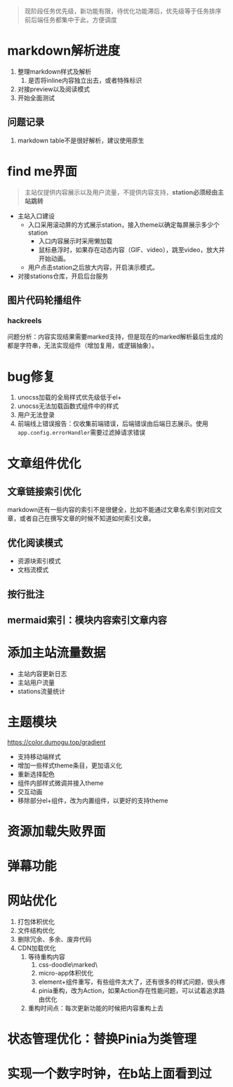 > 现阶段任务优先级，新功能有限，待优化功能滞后，优先级等于任务排序
> 前后端任务都集中于此，方便调度

# markdown解析进度

1. 整理markdown样式及解析
   1. 是否将inline内容独立出去，或者特殊标识
2. 对接preview以及阅读模式
3. 开始全面测试

## 问题记录
1. markdown table不是很好解析，建议使用原生

# find me界面
> 主站仅提供内容展示以及用户流量，不提供内容支持，**station必须经由主站跳转**
- 主站入口建设
    - 入口采用滚动屏的方式展示station，接入theme以确定每屏展示多少个station
      - 入口内容展示时采用懒加载
      - 鼠标悬浮时，如果存在动态内容（GIF、video），跳至video，放大并开始动画。
    - 用户点击station之后放大内容，开启演示模式。
- 对接stations仓库，开启后台服务
## 图片代码轮播组件
### hackreels

问题分析：内容实现结果需要marked支持，但是现在的marked解析最后生成的都是字符串，无法实现组件（增加复用，或逻辑抽象）。

# bug修复
1. unocss加载的全局样式优先级低于el+
2. unocss无法加载函数式组件中的样式
3. 用户无法登录
4. 前端线上错误报告：仅收集前端错误，后端错误由后端日志展示。使用`app.config.errorHandler`需要过滤掉请求错误
# 文章组件优化
## 文章链接索引优化
markdown还有一些内容的索引不是很健全，比如不能通过文章名索引到对应文章，或者自己在撰写文章的时候不知道如何索引文章。
## 优化阅读模式
- 资源块索引模式
- 文档流模式
## 按行批注
## mermaid索引：模块内容索引文章内容
# 添加主站流量数据
- 主站内容更新日志
- 主站用户流量
- stations流量统计
# 主题模块
https://color.dumogu.top/gradient
- 支持移动端样式
- 增加一些样式theme条目，更加语义化
- 重新选择配色
- 组件内部样式微调并接入theme
- 交互动画
- 移除部分el+组件，改为内置组件，以更好的支持theme
# 资源加载失败界面
# 弹幕功能
# 网站优化
1. 打包体积优化
2. 文件结构优化
3. 删除冗余、多余、废弃代码
4. CDN加载优化
   1. 等待重构内容
      1. css-doodle\marked\
      2. micro-app体积优化
      3. element+组件重写，有些组件太大了，还有很多的样式问题，很头疼
      4. pinia重构，改为Action，如果Action存在性能问题，可以试着追求路由优化
   2. 重构时间点：每次更新功能的时候把内容重构上去
# 状态管理优化：替换Pinia为类管理
# 实现一个数字时钟，在b站上面看到过